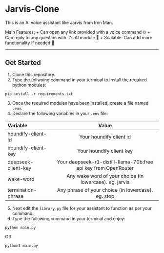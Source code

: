 # Jarvis-Clone

This is an AI voice assistant like Jarvis from Iron Man.

Main Features: 
    + Can open any link provided with a voice command 🌐
    + Can reply to any question with it's AI module 🤖
    + Scalable: Can add more functionality if needed 🚀

---

## Get Started

1. Clone this repository.
2. Type the follwoing command in your terminal to install the required python modules:
```git
pip install -r requirements.txt
```
3. Once the required modules have been installed, create a file named `.env`.
4. Declare the following variables in your `.env` file:

| Variable | Value |
| :------- | :---: |
| houndify-client-id | Your houndify client id |
| houndify-client-key | Your houndify client key |
| deepseek-client-key | Your deepseek-r1-distill-llama-70b:free api key from OpenRouter |
| wake-word | Any wake word of your choice (in lowercase). eg. jarvis |
| termination-phrase | Any phrase of your choice (in lowercase). eg. stop |

5. Next edit the `library.py` file for your assistant to function as per your command.
6. Type the following command in your terminal and enjoy:
```git
python main.py
```
OR
```git
python3 main.py
```